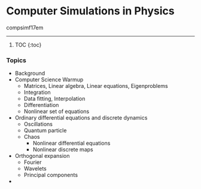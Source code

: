 # Computer Simulations in Physics 
compsimf17em

---

1. TOC
{:toc}

### Topics
- Background
- Computer Science Warmup
	- Matrices, Linear algebra, Linear equations, Eigenproblems
	- Integration
	- Data fitting, Interpolation
	- Differentiation
	- Nonlinear set of equations
- Ordinary differential equations and discrete dynamics
	- Oscillations
	- Quantum particle
	- Chaos
		- Nonlinear differential equations
		- Nonlinear discrete maps
- Orthogonal expansion
	- Fourier
	- Wavelets
	- Principal components
- 

